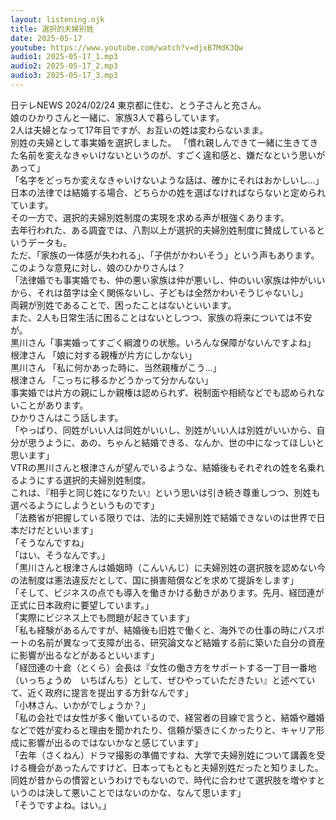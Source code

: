 ```yaml
---
layout: listening.njk
title: 選択的夫婦別姓
date: 2025-05-17
youtube: https://www.youtube.com/watch?v=djxB7MdK3Qw
audio1: 2025-05-17_1.mp3
audio2: 2025-05-17_2.mp3
audio3: 2025-05-17_3.mp3
---
```

日テレNEWS 2024/02/24
東京都に住む、とう子さんと充さん。  
娘のひかりさんと一緒に、家族3人で暮らしています。  
2人は夫婦となって17年目ですが、お互いの姓は変わらないまま。  
別姓の夫婦として事実婚を選択しました。 
「慣れ親しんできて一緒に生きてきた名前を変えなきゃいけないというのが、すごく違和感と、嫌だなという思いがあって」  
「名字をどっちか変えなきゃいけないような話は、確かにそれはおかしいし…」  
日本の法律では結婚する場合、どちらかの姓を選ばなければならないと定められています。  
その一方で、選択的夫婦別姓制度の実現を求める声が根強くあります。  
去年行われた、ある調査では、八割以上が選択的夫婦別姓制度に賛成しているというデータも。  
ただ、「家族の一体感が失われる」、「子供がかわいそう」という声もあります。  
このような意見に対し、娘のひかりさんは？  
「法律婚でも事実婚でも、仲の悪い家族は仲が悪いし、仲のいい家族は仲がいいから、それは苗字は全く関係ないし、子どもは全然かわいそうじゃないし」  
両親が別姓であることで、困ったことはないといいます。  
また、2人も日常生活に困ることはないとしつつ、家族の将来については不安が。  
黒川さん「事実婚ってすごく綱渡りの状態。いろんな保障がないんですよね」  
根津さん 「娘に対する親権が片方にしかない」  
黒川さん 「私に何かあった時に、当然親権がこう…」  
根津さん 「こっちに移るかどうかって分かんない」  
事実婚では片方の親にしか親権は認められず、税制面や相続などでも認められないことがあります。  
ひかりさんはこう話します。  
「やっぱり、同姓がいい人は同姓がいいし、別姓がいい人は別姓がいいから、自分が思うように、あの、ちゃんと結婚できる、なんか、世の中になってほしいと思います」  
VTRの黒川さんと根津さんが望んでいるような、結婚後もそれぞれの姓を名乗れるようにする選択的夫婦別姓制度。  
これは、『相手と同じ姓になりたい』という思いは引き続き尊重しつつ、別姓も選べるようにしようというものです」  
「法務省が把握している限りでは、法的に夫婦別姓で結婚できないのは世界で日本だけだといいます」  
「そうなんですね」  
「はい、そうなんです。」  
「黒川さんと根津さんは婚姻時（こんいんじ）に夫婦別姓の選択肢を認めない今の法制度は憲法違反だとして、国に損害賠償などを求めて提訴をします」  
「そして、ビジネスの点でも導入を働きかける動きがあります。先月、経団連が正式に日本政府に要望しています。」  
「実際にビジネス上でも問題が起きています」  
「私も経験があるんですが、結婚後も旧姓で働くと、海外での仕事の時にパスポートの名前が異なって支障が出る、研究論文など結婚する前に築いた自分の資産に影響が出るなどがあるといいます」  
「経団連の十倉（とくら）会長は『女性の働き方をサポートする一丁目一番地（いっちょうめ　いちばんち）として、ぜひやっていただきたい』と述べていて、近く政府に提言を提出する方針なんです」  
「小林さん、いかがでしょうか？」  
「私の会社では女性が多く働いているので、経営者の目線で言うと、結婚や離婚などで姓が変わると理由を聞かれたり、信頼が築きにくかったりと、キャリア形成に影響が出るのではないかなと感じています」  
「去年（さくねん）ドラマ撮影の準備ですね、大学で夫婦別姓について講義を受ける機会があったんですけど、日本ってもともと夫婦別姓だったと知りました。  
同姓が昔からの慣習というわけでもないので、時代に合わせて選択肢を増やすというのは決して悪いことではないのかな、なんて思います」  
「そうですよね。はい。」